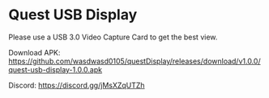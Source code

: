 # Quest USB Display

Please use a USB 3.0 Video Capture Card to get the best view.

Download APK: https://github.com/wasdwasd0105/questDisplay/releases/download/v1.0.0/quest-usb-display-1.0.0.apk

Discord: https://discord.gg/jMsXZqUTZh
